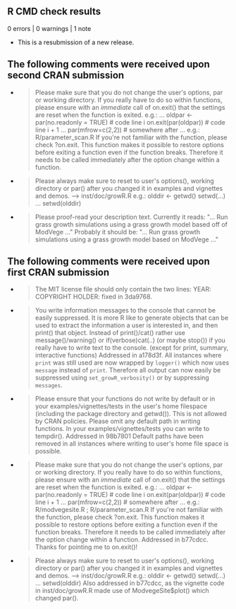 ## R CMD check results

0 errors | 0 warnings | 1 note

* This is a resubmission of a new release.

## The following comments were received upon second CRAN submission

* > Please make sure that you do not change the user's options, par or working directory. If you really have to do so within functions, please ensure with an *immediate* call of on.exit() that the settings are reset when the function is exited. e.g.:
  > ...
  > oldpar <- par(no.readonly = TRUE) # code line i
  > on.exit(par(oldpar)) # code line i + 1
  > ...
  > par(mfrow=c(2,2)) # somewhere after
  > ...
  > e.g.: R/parameter_scan.R
  > If you're not familiar with the function, please check ?on.exit. This function makes it possible to restore options before exiting a function even if the function breaks. Therefore it needs to be called immediately after the option change within a function.

* > Please always make sure to reset to user's options(), working directory or par() after you changed it in examples and vignettes and demos. --> inst/doc/growR.R
  > e.g.:
  > olddir <- getwd()
  > setwd(...)
  > ...
  > setwd(olddir)

* > Please proof-read your description text.
  > Currently it reads: "... Run grass growth simulations using a grass growth model based off of ModVege ..."
  > Probably it should be: "... Run grass growth simulations using a grass growth model based on ModVege ..."


## The following comments were received upon first CRAN submission

* > The MIT license file should only contain the two lines:
  > YEAR:
  > COPYRIGHT HOLDER:
  fixed in 3da9768.

* > You write information messages to the console that cannot be easily suppressed. It is more R like to generate objects that can be used to extract the information a user is interested in, and then print() that object.
  > Instead of print()/cat() rather use message()/warning() or if(verbose)cat(..) (or maybe stop()) if you really have to write text to the console.
  > (except for print, summary, interactive functions)
  Addressed in a178d3f.
  All instances where `print` was still used are now wrapped by `logger()` 
  which now uses `message` instead of `print`. Therefore all output can now 
  easily be suppressed using `set_growR_verbosity()` or by suppressing 
  `messages`.

* > Please ensure that your functions do not write by default or in your examples/vignettes/tests in the user's home filespace (including the package directory and getwd()). This is not allowed by CRAN policies.
  > Please omit any default path in writing functions. In your examples/vignettes/tests you can write to tempdir().
  Addressed in 98b7801
  Default paths have been removed in all instances where writing to user's 
  home file space is possible.

* > Please make sure that you do not change the user's options, par or working directory. If you really have to do so within functions, please ensure with an *immediate* call of on.exit() that the settings are reset when the function is exited. e.g.:
  > ...
  > oldpar <- par(no.readonly = TRUE) # code line i
  > on.exit(par(oldpar)) # code line i + 1
  > ...
  > par(mfrow=c(2,2)) # somewhere after
  > ...
  > e.g.: R/modvegesite.R ; R/parameter_scan.R
  > If you're not familiar with the function, please check ?on.exit. This function makes it possible to restore options before exiting a function even if the function breaks. Therefore it needs to be called immediately after the option change within a function.
  Addressed in b77cdcc.
  Thanks for pointing me to on.exit()!

* > Please always make sure to reset to user's options(), working directory or par() after you changed it in examples and vignettes and demos. --> inst/doc/growR.R
  > e.g.:
  > olddir <- getwd()
  > setwd(...)
  > ...
  > setwd(olddir)
  Also addressed in b77cdcc, as the vignette code in inst/doc/growR.R made 
  use of ModvegeSite$plot() which changed par().

